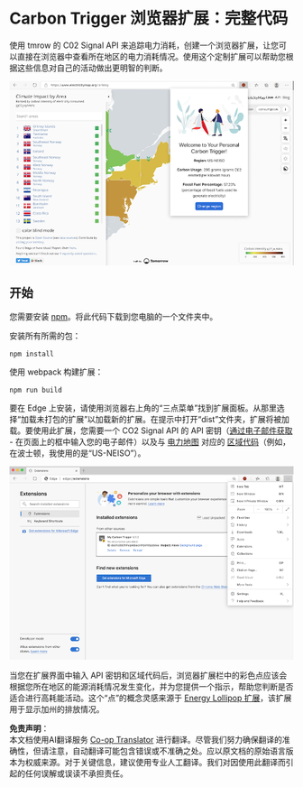<!--
CO_OP_TRANSLATOR_METADATA:
{
  "original_hash": "9361268ca430b2579375009e1eceb5e5",
  "translation_date": "2025-08-23T23:51:49+00:00",
  "source_file": "5-browser-extension/solution/translation/README.fr.md",
  "language_code": "zh"
}
-->
# Carbon Trigger 浏览器扩展：完整代码

使用 tmrow 的 C02 Signal API 来追踪电力消耗，创建一个浏览器扩展，让您可以直接在浏览器中查看所在地区的电力消耗情况。使用这个定制扩展可以帮助您根据这些信息对自己的活动做出更明智的判断。

![扩展截图](../../../../../5-browser-extension/extension-screenshot.png)

## 开始

您需要安装 [npm](https://npmjs.com)。将此代码下载到您电脑的一个文件夹中。

安装所有所需的包：

```
npm install
```

使用 webpack 构建扩展：

```
npm run build
```

要在 Edge 上安装，请使用浏览器右上角的“三点菜单”找到扩展面板。从那里选择“加载未打包的扩展”以加载新的扩展。在提示中打开“dist”文件夹，扩展将被加载。要使用此扩展，您需要一个 CO2 Signal API 的 API 密钥（[通过电子邮件获取](https://www.co2signal.com/) - 在页面上的框中输入您的电子邮件）以及与 [电力地图](https://www.electricitymap.org/map) 对应的 [区域代码](http://api.electricitymap.org/v3/zones)（例如，在波士顿，我使用的是“US-NEISO”）。

![安装](../../../../../5-browser-extension/install-on-edge.png)

当您在扩展界面中输入 API 密钥和区域代码后，浏览器扩展栏中的彩色点应该会根据您所在地区的能源消耗情况发生变化，并为您提供一个指示，帮助您判断是否适合进行高耗能活动。这个“点”的概念灵感来源于 [Energy Lollipop 扩展](https://energylollipop.com/)，该扩展用于显示加州的排放情况。

**免责声明**：  
本文档使用AI翻译服务 [Co-op Translator](https://github.com/Azure/co-op-translator) 进行翻译。尽管我们努力确保翻译的准确性，但请注意，自动翻译可能包含错误或不准确之处。应以原文档的原始语言版本为权威来源。对于关键信息，建议使用专业人工翻译。我们对因使用此翻译而引起的任何误解或误读不承担责任。